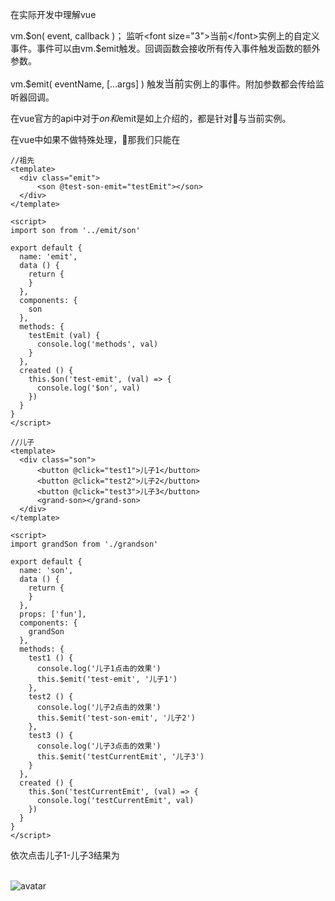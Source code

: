 在实际开发中理解vue

vm.$on( event, callback )；
监听<font  size="3">当前</font>实例上的自定义事件。事件可以由vm.$emit触发。回调函数会接收所有传入事件触发函数的额外参数。

vm.$emit( eventName, […args] )
触发<font  size="3">当前</font>实例上的事件。附加参数都会传给监听器回调。

在vue官方的api中对于$on和$emit是如上介绍的，都是针对与当前实例。

在vue中如果不做特殊处理，那我们只能在

```
//祖先
<template>
  <div class="emit">
      <son @test-son-emit="testEmit"></son>
  </div>
</template>

<script>
import son from '../emit/son'

export default {
  name: 'emit',
  data () {
    return {
    }
  },
  components: {
    son
  },
  methods: {
    testEmit (val) {
      console.log('methods', val)
    }
  },
  created () {
    this.$on('test-emit', (val) => {
      console.log('$on', val)
    })
  }
}
</script>

//儿子
<template>
  <div class="son">
      <button @click="test1">儿子1</button>
      <button @click="test2">儿子2</button>
      <button @click="test3">儿子3</button>
      <grand-son></grand-son>
  </div>
</template>

<script>
import grandSon from './grandson'

export default {
  name: 'son',
  data () {
    return {
    }
  },
  props: ['fun'],
  components: {
    grandSon
  },
  methods: {
    test1 () {
      console.log('儿子1点击的效果')
      this.$emit('test-emit', '儿子1')
    },
    test2 () {
      console.log('儿子2点击的效果')
      this.$emit('test-son-emit', '儿子2')
    },
    test3 () {
      console.log('儿子3点击的效果')
      this.$emit('testCurrentEmit', '儿子3')
    }
  },
  created () {
    this.$on('testCurrentEmit', (val) => {
      console.log('testCurrentEmit', val)
    })
  }
}
</script>
```
依次点击儿子1-儿子3结果为

<br>![avatar]()